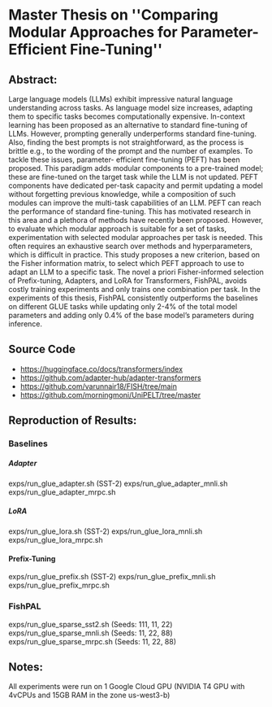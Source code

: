 # Master Thesis on ''Comparing Modular Approaches for Parameter-Efficient Fine-Tuning''

## Abstract:
Large language models (LLMs) exhibit impressive natural language understanding across tasks. 
As language model size increases, adapting them to specific tasks becomes computationally expensive. 
In-context learning has been proposed as an alternative to standard fine-tuning of LLMs. 
However, prompting generally underperforms standard fine-tuning. 
Also, finding the best prompts is not straightforward, as the process is brittle e.g., to the wording of the prompt and the number of examples. 
To tackle these issues, parameter- efficient fine-tuning (PEFT) has been proposed. 
This paradigm adds modular components to a pre-trained model; these are fine-tuned on the target task while the LLM is not updated. 
PEFT components have dedicated per-task capacity and permit updating a model without forgetting previous knowledge, while a composition of such modules can improve the multi-task capabilities of an LLM. 
PEFT can reach the performance of standard fine-tuning. This has motivated research in this area and a plethora of methods have recently been proposed. 
However, to evaluate which modular approach is suitable for a set of tasks, experimentation with selected modular approaches per task is needed. 
This often requires an exhaustive search over methods and hyperparameters, which is difficult in practice. 
This study proposes a new criterion, based on the Fisher information matrix, to select which PEFT approach to use to adapt an LLM to a specific task. 
The novel a priori Fisher-informed selection of Prefix-tuning, Adapters, and LoRA for Transformers, FishPAL, avoids costly training experiments and only trains one combination per task. 
In the experiments of this thesis, FishPAL consistently outperforms the baselines on different GLUE tasks while updating only 2-4% of the total model parameters and adding only 0.4% of the base model’s parameters during inference.
## Source Code
* https://huggingface.co/docs/transformers/index
* https://github.com/adapter-hub/adapter-transformers
* https://github.com/varunnair18/FISH/tree/main
* https://github.com/morningmoni/UniPELT/tree/master
## Reproduction of Results:
### Baselines
##### Adapter
exps/run_glue_adapter.sh (SST-2)
exps/run_glue_adapter_mnli.sh
exps/run_glue_adapter_mrpc.sh
##### LoRA
exps/run_glue_lora.sh (SST-2)
exps/run_glue_lora_mnli.sh
exps/run_glue_lora_mrpc.sh
#### Prefix-Tuning
exps/run_glue_prefix.sh (SST-2)
exps/run_glue_prefix_mnli.sh
exps/run_glue_prefix_mrpc.sh
### FishPAL
exps/run_glue_sparse_sst2.sh (Seeds: 111, 11, 22)
exps/run_glue_sparse_mnli.sh (Seeds: 11, 22, 88)
exps/run_glue_sparse_mrpc.sh (Seeds: 11, 22, 88)

## Notes:
All experiments were run on 1 Google Cloud GPU (NVIDIA T4 GPU with 4vCPUs and 15GB
RAM in the zone us-west3-b)



